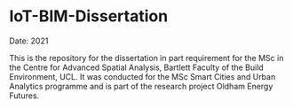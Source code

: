 # IoT-BIM-Dissertation
Date: 2021

This is the repository for the dissertation in part requirement for the MSc in the Centre for Advanced Spatial Analysis, Bartlett Faculty of the Build Environment, UCL. It was conducted for the MSc Smart Cities and Urban Analytics programme and is part of the research project Oldham Energy Futures.
